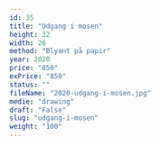 ```yaml
---
id: 35
title: "Udgang i mosen"
height: 32
width: 26
method: "Blyant på papir"
year: 2020
price: "850"
exPrice: "850"
status: ""
fileName: "2020-udgang-i-mosen.jpg"
medie: "drawing"
draft: "False"
slug: "udgang-i-mosen"
weight: "100"
---
```

